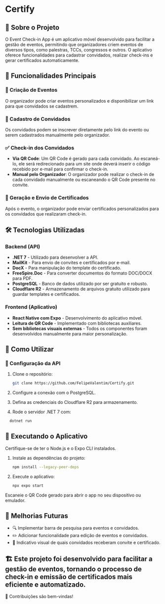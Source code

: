 # Certify

## 📌 Sobre o Projeto

O Event Check-in App é um aplicativo móvel desenvolvido para facilitar a gestão de eventos, permitindo que organizadores criem eventos de diversos tipos, como palestras, TCCs, congressos e outros. O aplicativo oferece funcionalidades para cadastrar convidados, realizar check-ins e gerar certificados automaticamente.

## 🚀 Funcionalidades Principais

### 📅 Criação de Eventos

O organizador pode criar eventos personalizados e disponibilizar um link para que convidados se cadastrem.

### 🙋 Cadastro de Convidados

Os convidados podem se inscrever diretamente pelo link do evento ou serem cadastrados manualmente pelo organizador.

### ✅ Check-in dos Convidados

- **Via QR Code**: Um QR Code é gerado para cada convidado. Ao escaneá-lo, ele será redirecionado para um site onde deverá inserir o código recebido por e-mail para confirmar o check-in.
- **Manual pelo Organizador**: O organizador pode realizar o check-in de cada convidado manualmente ou escaneando o QR Code presente no convite.

### 📜 Geração e Envio de Certificados

Após o evento, o organizador pode enviar certificados personalizados para os convidados que realizaram check-in.

## 🛠 Tecnologias Utilizadas

### Backend (API)

- **.NET 7** - Utilizado para desenvolver a API.
- **MailKit** - Para envio de convites e certificados por e-mail.
- **DocX** - Para manipulação do template do certificado.
- **FreeSpire.Doc** - Para converter documentos do formato DOC/DOCX para PDF.
- **PostgreSQL** - Banco de dados utilizado por ser gratuito e robusto.
- **Cloudflare R2** - Armazenamento de arquivos gratuito utilizado para guardar templates e certificados.

### Frontend (Aplicativo)

- **React Native com Expo** - Desenvolvimento do aplicativo móvel.
- **Leitura de QR Code** - Implementado com bibliotecas auxiliares.
- **Sem bibliotecas visuais externas** - Todos os componentes foram desenvolvidos manualmente para maior personalização.

## 📖 Como Utilizar

### 🎯 Configuração da API

1. Clone o repositório:
   ```bash
   git clone https://github.com/FelipeValentim/Certify.git
   ```
2. Configure a conexão com o PostgreSQL.

3. Defina as credenciais do Cloudflare R2 para armazenamento.

4. Rode o servidor .NET 7 com:

```bash
  dotnet run
```

## 📱 Executando o Aplicativo

Certifique-se de ter o Node.js e o Expo CLI instalados.

1. Instale as dependências do projeto:
   ```bash
   npm install --legacy-peer-deps
   ```
2. Execute o aplicativo:
   ```bash
   npx expo start
   ```

Escaneie o QR Code gerado para abrir o app no seu dispositivo ou emulador.

## 🔧 Melhorias Futuras

- 🔍 Implementar barra de pesquisa para eventos e convidados.
- ✏️ Adicionar funcionalidade para edição de eventos e convidados.
- 📩 Indicativo visual de quais convidados receberam convite e certificado.

## 🏗️ Este projeto foi desenvolvido para facilitar a gestão de eventos, tornando o processo de check-in e emissão de certificados mais eficiente e automatizado.

🚀 Contribuições são bem-vindas!
